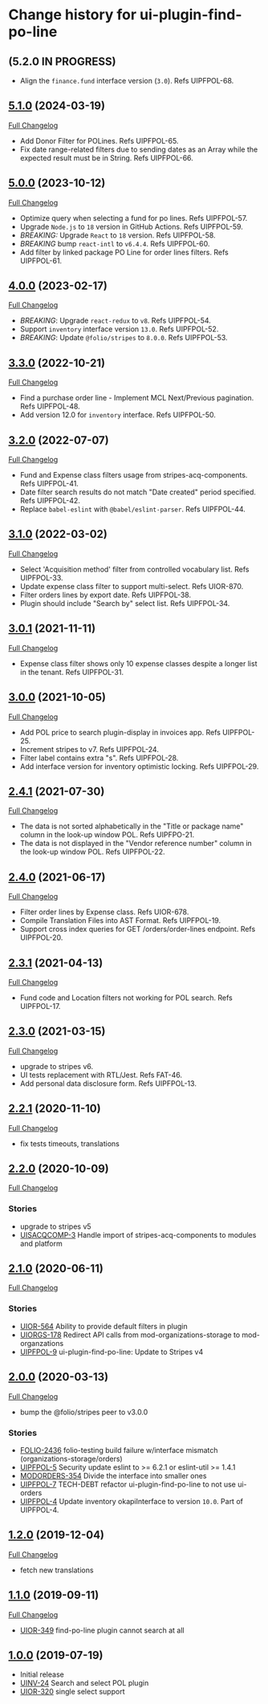 # Change history for ui-plugin-find-po-line

## (5.2.0 IN PROGRESS)

* Align the `finance.fund` interface version (`3.0`). Refs UIPFPOL-68.

## [5.1.0](https://github.com/folio-org/ui-plugin-find-po-line/tree/v5.1.0) (2024-03-19)
[Full Changelog](https://github.com/folio-org/ui-plugin-find-po-line/compare/v5.0.0...v5.1.0)

* Add Donor Filter for POLines. Refs UIPFPOL-65.
* Fix date range-related filters due to sending dates as an Array while the expected result must be in String. Refs UIPFPOL-66.

## [5.0.0](https://github.com/folio-org/ui-plugin-find-po-line/tree/v5.0.0) (2023-10-12)
[Full Changelog](https://github.com/folio-org/ui-plugin-find-po-line/compare/v4.0.0...v5.0.0)

* Optimize query when selecting a fund for po lines. Refs UIPFPOL-57.
* Upgrade `Node.js` to `18` version in GitHub Actions. Refs UIPFPOL-59.
* *BREAKING:* Upgrade `React` to `18` version. Refs UIPFPOL-58.
* *BREAKING* bump `react-intl` to `v6.4.4`. Refs UIPFPOL-60.
* Add filter by linked package PO Line for order lines filters. Refs UIPFPOL-61.

## [4.0.0](https://github.com/folio-org/ui-plugin-find-po-line/tree/v4.0.0) (2023-02-17)
[Full Changelog](https://github.com/folio-org/ui-plugin-find-po-line/compare/v3.3.0...v4.0.0)

* *BREAKING*: Upgrade `react-redux` to `v8`. Refs UIPFPOL-54.
* Support `inventory` interface version `13.0`. Refs UIPFPOL-52.
* *BREAKING*: Update `@folio/stripes` to `8.0.0`. Refs UIPFPOL-53.

## [3.3.0](https://github.com/folio-org/ui-plugin-find-po-line/tree/v3.3.0) (2022-10-21)
[Full Changelog](https://github.com/folio-org/ui-plugin-find-po-line/compare/v3.2.0...v3.3.0)

* Find a purchase order line - Implement MCL Next/Previous pagination. Refs UIPFPOL-48.
* Add version 12.0 for `inventory` interface. Refs UIPFPOL-50.

## [3.2.0](https://github.com/folio-org/ui-plugin-find-po-line/tree/v3.2.0) (2022-07-07)
[Full Changelog](https://github.com/folio-org/ui-plugin-find-po-line/compare/v3.1.0...v3.2.0)

* Fund and Expense class filters usage from stripes-acq-components. Refs UIPFPOL-41.
* Date filter search results do not match "Date created" period specified. Refs UIPFPOL-42.
* Replace `babel-eslint` with `@babel/eslint-parser`. Refs UIPFPOL-44.

## [3.1.0](https://github.com/folio-org/ui-plugin-find-po-line/tree/v3.1.0) (2022-03-02)
[Full Changelog](https://github.com/folio-org/ui-plugin-find-po-line/compare/v3.0.1...v3.1.0)

* Select 'Acquisition method' filter from controlled vocabulary list. Refs UIPFPOL-33.
* Update expense class filter to support multi-select. Refs UIOR-870.
* Filter orders lines by export date. Refs UIPFPOL-38.
* Plugin should include "Search by" select list. Refs UIPFPOL-34.

## [3.0.1](https://github.com/folio-org/ui-plugin-find-po-line/tree/v3.0.1) (2021-11-11)
[Full Changelog](https://github.com/folio-org/ui-plugin-find-po-line/compare/v3.0.0...v3.0.1)

* Expense class filter shows only 10 expense classes despite a longer list in the tenant. Refs UIPFPOL-31.

## [3.0.0](https://github.com/folio-org/ui-plugin-find-po-line/tree/v3.0.0) (2021-10-05)
[Full Changelog](https://github.com/folio-org/ui-plugin-find-po-line/compare/v2.4.1...v3.0.0)

* Add POL price to search plugin-display in invoices app. Refs UIPFPOL-25.
* Increment stripes to v7. Refs UIPFPOL-24.
* Filter label contains extra "s". Refs UIPFPOL-28.
* Add interface version for inventory optimistic locking. Refs UIPFPOL-29.

## [2.4.1](https://github.com/folio-org/ui-plugin-find-po-line/tree/v2.4.1) (2021-07-30)
[Full Changelog](https://github.com/folio-org/ui-plugin-find-po-line/compare/v2.4.0...v2.4.1)

* The data is not sorted alphabetically in the "Title or package name" column in the look-up window POL. Refs UIPFPO-21.
* The data is not displayed in the "Vendor reference number" column in the look-up window POL. Refs UIPFPOL-22.

## [2.4.0](https://github.com/folio-org/ui-plugin-find-po-line/tree/v2.4.0) (2021-06-17)
[Full Changelog](https://github.com/folio-org/ui-plugin-find-po-line/compare/v2.3.1...v2.4.0)

* Filter order lines by Expense class. Refs UIOR-678.
* Compile Translation Files into AST Format. Refs UIPFPOL-19.
* Support cross index queries for GET /orders/order-lines endpoint. Refs UIPFPOL-20.

## [2.3.1](https://github.com/folio-org/ui-plugin-find-po-line/tree/v2.3.1) (2021-04-13)
[Full Changelog](https://github.com/folio-org/ui-plugin-find-po-line/compare/v2.3.0...v2.3.1)

* Fund code and Location filters not working for POL search. Refs UIPFPOL-17.

## [2.3.0](https://github.com/folio-org/ui-plugin-find-po-line/tree/v2.3.0) (2021-03-15)
[Full Changelog](https://github.com/folio-org/ui-plugin-find-po-line/compare/v2.2.1...v2.3.0)

* upgrade to stripes v6.
* UI tests replacement with RTL/Jest. Refs FAT-46.
* Add personal data disclosure form. Refs UIPFPOL-13.

## [2.2.1](https://github.com/folio-org/ui-plugin-find-po-line/tree/v2.2.1) (2020-11-10)
[Full Changelog](https://github.com/folio-org/ui-plugin-find-po-line/compare/v2.2.0...v2.2.1)

* fix tests timeouts, translations

## [2.2.0](https://github.com/folio-org/ui-plugin-find-po-line/tree/v2.2.0) (2020-10-09)
[Full Changelog](https://github.com/folio-org/ui-plugin-find-po-line/compare/v2.1.0...v2.2.0)

### Stories
* upgrade to stripes v5
* [UISACQCOMP-3](https://issues.folio.org/browse/UISACQCOMP-3) Handle import of stripes-acq-components to modules and platform

## [2.1.0](https://github.com/folio-org/ui-plugin-find-po-line/tree/v2.1.0) (2020-06-11)
[Full Changelog](https://github.com/folio-org/ui-plugin-find-po-line/compare/v2.0.0...v2.1.0)

### Stories
* [UIOR-564](https://issues.folio.org/browse/UIOR-564) Ability to provide default filters in plugin
* [UIORGS-178](https://issues.folio.org/browse/UIORGS-178) Redirect API calls from mod-organizations-storage to mod-organzations
* [UIPFPOL-9](https://issues.folio.org/browse/UIPFPOL-9) ui-plugin-find-po-line: Update to Stripes v4

## [2.0.0](https://github.com/folio-org/ui-plugin-find-po-line/tree/v2.0.0) (2020-03-13)
[Full Changelog](https://github.com/folio-org/ui-plugin-find-po-line/compare/v1.2.0...v2.0.0)

* bump the @folio/stripes peer to v3.0.0

### Stories

* [FOLIO-2436](https://issues.folio.org/browse/FOLIO-2436) folio-testing build failure w/interface mismatch (organizations-storage/orders)
* [UIPFPOL-5](https://issues.folio.org/browse/UIPFPOL-5) Security update eslint to >= 6.2.1 or eslint-util >= 1.4.1
* [MODORDERS-354](https://issues.folio.org/browse/MODORDERS-354) Divide the interface into smaller ones
* [UIPFPOL-7](https://issues.folio.org/browse/UIPFPOL-7) TECH-DEBT refactor ui-plugin-find-po-line to not use ui-orders
* [UIPFPOL-4](https://issues.folio.org/browse/UIPFPOL-4) Update inventory okapiInterface to version `10.0`. Part of UIPFPOL-4.

## [1.2.0](https://github.com/folio-org/ui-plugin-find-po-line/tree/v1.2.0) (2019-12-04)
[Full Changelog](https://github.com/folio-org/ui-plugin-find-po-line/compare/v1.1.0...v1.2.0)

* fetch new translations

## [1.1.0](https://github.com/folio-org/ui-plugin-find-po-line/tree/v1.1.0) (2019-09-11)
[Full Changelog](https://github.com/folio-org/ui-plugin-find-po-line/compare/v1.0.0...v1.1.0)

* [UIOR-349](https://issues.folio.org/browse/UIOR-349) find-po-line plugin cannot search at all

## [1.0.0](https://github.com/folio-org/ui-plugin-find-po-line/tree/v1.0.0) (2019-07-19)

* Initial release
* [UINV-24](https://issues.folio.org/browse/UINV-24) Search and select POL plugin
* [UIOR-320](https://issues.folio.org/browse/UIOR-320) single select support
